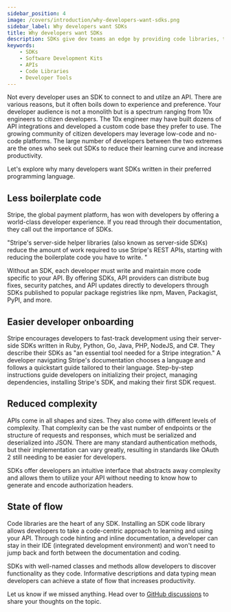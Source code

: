 ```yaml
---
sidebar_position: 4
image: /covers/introduction/why-developers-want-sdks.png
sidebar_label: Why developers want SDKs
title: Why developers want SDKs
description: SDKs give dev teams an edge by providing code libraries, tools, documentation & sample code to help them save time and make even complex tasks easier.
keywords: 
    - SDKs
    - Software Development Kits
    - APIs
    - Code Libraries
    - Developer Tools
---
```


Not every developer uses an SDK to connect to and utilze an API. There are various reasons, but it often boils down to experience and preference. Your developer audience is not a monolith but is a spectrum ranging from 10x engineers to citizen developers. The 10x engineer may have built dozens of API integrations and developed a custom code base they prefer to use. The growing community of citizen developers may leverage low-code and no-code platforms. The large number of developers between the two extremes are the ones who seek out SDKs to reduce their learning curve and increase productivity.

Let's explore why many developers want SDKs written in their preferred programming language. 

## Less boilerplate code
Stripe, the global payment platform, has won with developers by offering a world-class developer experience. If you read through their documentation, they call out the importance of SDKs.

"Stripe's server-side helper libraries (also known as server-side SDKs) reduce the amount of work required to use Stripe's REST APIs, starting with reducing the boilerplate code you have to write. "

Without an SDK, each developer must write and maintain more code specific to your API. By offering SDKs, API providers can distribute bug fixes, security patches, and API updates directly to developers through SDKs published to popular package registries like npm, Maven, Packagist, PyPI, and more.

## Easier developer onboarding
Stripe encourages developers to fast-track development using their server-side SDKs written in Ruby, Python, Go, Java, PHP, NodeJS, and C#. They describe their SDKs as "an essential tool needed for a Stripe integration." A developer navigating Stripe's documentation chooses a language and follows a quickstart guide tailored to their language. Step-by-step instructions guide developers on initializing their project, managing dependencies, installing Stripe's SDK, and making their first SDK request.

## Reduced complexity
APIs come in all shapes and sizes. They also come with different levels of complexity. That complexity can be the vast number of endpoints or the structure of requests and responses, which must be serialized and deserialized into JSON. There are many standard authentication methods, but their implementation can vary greatly, resulting in standards like OAuth 2 still needing to be easier for developers. 

SDKs offer developers an intuitive interface that abstracts away complexity and allows them to utilize your API without needing to know how to generate and encode authorization headers.

## State of flow
Code libraries are the heart of any SDK. Installing an SDK code library allows developers to take a code-centric approach to learning and using your API. Through code hinting and inline documentation, a developer can stay in their IDE (integrated development environment) and won't need to jump back and forth between the documentation and coding. 

SDKs with well-named classes and methods allow developers to discover functionality as they code. Informative descriptions and data typing mean developers can achieve a state of flow that increases productivity.

Let us know if we missed anything. Head over to [GitHub discussions](https://github.com/apimatic/apimatic-sdks-io/discussions) to share your thoughts on the topic.
